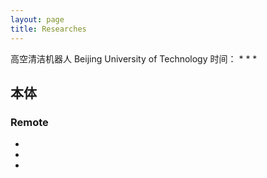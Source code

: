 ```yaml
---
layout: page
title: Researches
---
```

 高空清洁机器人
 Beijing University of Technology            时间：
*
*
*
## 本体
### Remote           
*
*
*
